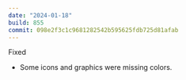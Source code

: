 ```yaml
---
date: "2024-01-18"
build: 855
commit: 098e2f3c1c9681282542b595625fdb725d81afab
---
```


Fixed
- Some icons and graphics were missing colors.
